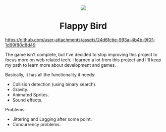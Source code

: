 <h1 align="center">
    <img src="./assets/favicon.ico"><br><br>
    Flappy Bird
</h1>

https://github.com/user-attachments/assets/24d6fcbe-993a-4b4b-9f0f-1d69f80d8d49

The game isn't complete, but I've decided to stop improving this project to focus more on web related tech. I learned a lot from this project and I'll keep my path to learn more about development and games. 

Basically, it has all the functionality it needs:
- Collision detection (using binary search).
- Gravity.
- Animated Sprites.
- Sound effects.

Problems:
- Jittering and Lagging after some point.
- Concurrency problems.
